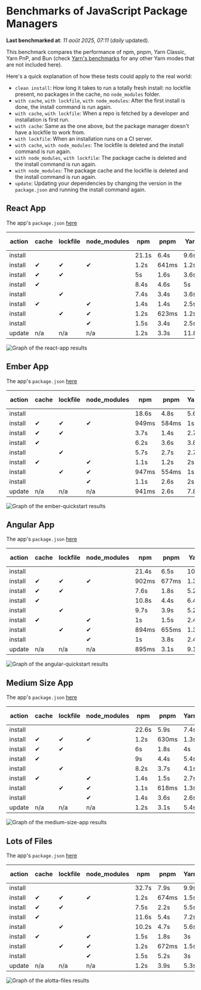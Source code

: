 # Benchmarks of JavaScript Package Managers

**Last benchmarked at**: _11 août 2025, 07:11_ (_daily_ updated).

This benchmark compares the performance of npm, pnpm, Yarn Classic, Yarn PnP, and Bun (check [Yarn's benchmarks](https://yarnpkg.com/benchmarks) for any other Yarn modes that are not included here).

Here's a quick explanation of how these tests could apply to the real world:

- `clean install`: How long it takes to run a totally fresh install: no lockfile present, no packages in the cache, no `node_modules` folder.
- `with cache`, `with lockfile`, `with node_modules`: After the first install is done, the install command is run again.
- `with cache`, `with lockfile`: When a repo is fetched by a developer and installation is first run.
- `with cache`: Same as the one above, but the package manager doesn't have a lockfile to work from.
- `with lockfile`: When an installation runs on a CI server.
- `with cache`, `with node_modules`: The lockfile is deleted and the install command is run again.
- `with node_modules`, `with lockfile`: The package cache is deleted and the install command is run again.
- `with node_modules`: The package cache and the lockfile is deleted and the install command is run again.
- `update`: Updating your dependencies by changing the version in the `package.json` and running the install command again.

## React App

The app's `package.json` [here](./fixtures/react-app/package.json)

| action  | cache | lockfile | node_modules| npm | pnpm | Yarn | Yarn PnP | Bun |
| ---     | ---   | ---      | ---         | --- | ---  | ---  | ---      | --- |
| install |       |          |             | 21.1s | 6.4s | 9.6s | 2.6s | 1.6s |
| install | ✔     | ✔        | ✔           | 1.2s | 641ms | 1.2s | n/a | 37ms |
| install | ✔     | ✔        |             | 5s | 1.6s | 3.6s | 982ms | 467ms |
| install | ✔     |          |             | 8.4s | 4.6s | 5s | 2.2s | 439ms |
| install |       | ✔        |             | 7.4s | 3.4s | 3.6s | 973ms | 437ms |
| install | ✔     |          | ✔           | 1.4s | 1.4s | 2.5s | n/a | 37ms |
| install |       | ✔        | ✔           | 1.2s | 623ms | 1.2s | n/a | 33ms |
| install |       |          | ✔           | 1.5s | 3.4s | 2.5s | n/a | 32ms |
| update  | n/a | n/a | n/a | 1.2s | 3.3s | 11.8s | 3s | 36ms |

<img alt="Graph of the react-app results" src="results/img/react-app.svg" />

## Ember App

The app's `package.json` [here](./fixtures/ember-quickstart/package.json)

| action  | cache | lockfile | node_modules| npm | pnpm | Yarn | Yarn PnP | Bun |
| ---     | ---   | ---      | ---         | --- | ---  | ---  | ---      | --- |
| install |       |          |             | 18.6s | 4.8s | 5.6s | 2.2s | 1.3s |
| install | ✔     | ✔        | ✔           | 949ms | 584ms | 1s | n/a | 29ms |
| install | ✔     | ✔        |             | 3.7s | 1.4s | 2.7s | 862ms | 355ms |
| install | ✔     |          |             | 6.2s | 3.6s | 3.8s | 1.9s | 363ms |
| install |       | ✔        |             | 5.7s | 2.7s | 2.7s | 867ms | 343ms |
| install | ✔     |          | ✔           | 1.1s | 1.2s | 2s | n/a | 34ms |
| install |       | ✔        | ✔           | 947ms | 554ms | 1s | n/a | 25ms |
| install |       |          | ✔           | 1.1s | 2.6s | 2s | n/a | 26ms |
| update  | n/a | n/a | n/a | 941ms | 2.6s | 7.8s | 2.7s | 28ms |

<img alt="Graph of the ember-quickstart results" src="results/img/ember-quickstart.svg" />

## Angular App

The app's `package.json` [here](./fixtures/angular-quickstart/package.json)

| action  | cache | lockfile | node_modules| npm | pnpm | Yarn | Yarn PnP | Bun |
| ---     | ---   | ---      | ---         | --- | ---  | ---  | ---      | --- |
| install |       |          |             | 21.4s | 6.5s | 10.7s | 2.7s | 1.8s |
| install | ✔     | ✔        | ✔           | 902ms | 677ms | 1.3s | n/a | 30ms |
| install | ✔     | ✔        |             | 7.6s | 1.8s | 5.2s | 1.2s | 875ms |
| install | ✔     |          |             | 10.8s | 4.4s | 6.4s | 2.3s | 841ms |
| install |       | ✔        |             | 9.7s | 3.9s | 5.2s | 1.2s | 832ms |
| install | ✔     |          | ✔           | 1s | 1.5s | 2.4s | n/a | 31ms |
| install |       | ✔        | ✔           | 894ms | 655ms | 1.3s | n/a | 29ms |
| install |       |          | ✔           | 1s | 3.8s | 2.4s | n/a | 29ms |
| update  | n/a | n/a | n/a | 895ms | 3.1s | 9.1s | 2.5s | 36ms |

<img alt="Graph of the angular-quickstart results" src="results/img/angular-quickstart.svg" />

## Medium Size App

The app's `package.json` [here](./fixtures/medium-size-app/package.json)

| action  | cache | lockfile | node_modules| npm | pnpm | Yarn | Yarn PnP | Bun |
| ---     | ---   | ---      | ---         | --- | ---  | ---  | ---      | --- |
| install |       |          |             | 22.6s | 5.9s | 7.4s | 2.8s | 1.7s |
| install | ✔     | ✔        | ✔           | 1.2s | 630ms | 1.3s | n/a | 33ms |
| install | ✔     | ✔        |             | 6s | 1.8s | 4s | 1.1s | 485ms |
| install | ✔     |          |             | 9s | 4.4s | 5.4s | 2.4s | 471ms |
| install |       | ✔        |             | 8.2s | 3.7s | 4.1s | 1.1s | 464ms |
| install | ✔     |          | ✔           | 1.4s | 1.5s | 2.7s | n/a | 31ms |
| install |       | ✔        | ✔           | 1.1s | 618ms | 1.3s | n/a | 29ms |
| install |       |          | ✔           | 1.4s | 3.6s | 2.6s | n/a | 30ms |
| update  | n/a | n/a | n/a | 1.2s | 3.1s | 5.4s | 2.3s | 40ms |

<img alt="Graph of the medium-size-app results" src="results/img/medium-size-app.svg" />

## Lots of Files

The app's `package.json` [here](./fixtures/alotta-files/package.json)

| action  | cache | lockfile | node_modules| npm | pnpm | Yarn | Yarn PnP | Bun |
| ---     | ---   | ---      | ---         | --- | ---  | ---  | ---      | --- |
| install |       |          |             | 32.7s | 7.9s | 9.9s | 3.3s | 2.1s |
| install | ✔     | ✔        | ✔           | 1.2s | 674ms | 1.5s | n/a | 41ms |
| install | ✔     | ✔        |             | 7.5s | 2.2s | 5.5s | 1.3s | 728ms |
| install | ✔     |          |             | 11.6s | 5.4s | 7.2s | 2.8s | 727ms |
| install |       | ✔        |             | 10.2s | 4.7s | 5.6s | 1.3s | 726ms |
| install | ✔     |          | ✔           | 1.5s | 1.8s | 3s | n/a | 41ms |
| install |       | ✔        | ✔           | 1.2s | 672ms | 1.5s | n/a | 38ms |
| install |       |          | ✔           | 1.5s | 5.2s | 3s | n/a | 37ms |
| update  | n/a | n/a | n/a | 1.2s | 3.9s | 5.3s | 2.8s | 91ms |

<img alt="Graph of the alotta-files results" src="results/img/alotta-files.svg" />